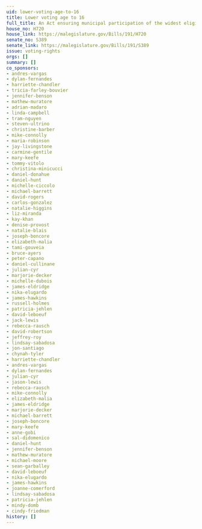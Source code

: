 ```yaml
---
uid: lower-voting-age-to-16
title: Lower voting age to 16
full_title: An Act ensuring municipal participation of the widest eligible range
house_no: H720
house_link: https://malegislature.gov/Bills/191/H720
senate_no: S389
senate_link: https://malegislature.gov/Bills/191/S389
issue: voting-rights
orgs: []
summary: []
co_sponsors:
- andres-vargas
- dylan-fernandes
- harriette-chandler
- tricia-farley-bouvier
- jennifer-benson
- mathew-muratore
- adrian-madaro
- linda-campbell
- tram-nguyen
- steven-ultrino
- christine-barber
- mike-connolly
- maria-robinson
- jay-livingstone
- carmine-gentile
- mary-keefe
- tommy-vitolo
- christina-minicucci
- daniel-donahue
- daniel-hunt
- michelle-ciccolo
- michael-barrett
- david-rogers
- carlos-gonzalez
- natalie-higgins
- liz-miranda
- kay-khan
- denise-provost
- natalie-blais
- joseph-boncore
- elizabeth-malia
- tami-gouveia
- bruce-ayers
- peter-capano
- daniel-cullinane
- julian-cyr
- marjorie-decker
- michelle-dubois
- james-eldridge
- nika-elugardo
- james-hawkins
- russell-holmes
- patricia-jehlen
- david-leboeuf
- jack-lewis
- rebecca-rausch
- david-robertson
- jeffrey-roy
- lindsay-sabadosa
- jon-santiago
- chynah-tyler
- harriette-chandler
- andres-vargas
- dylan-fernandes
- julian-cyr
- jason-lewis
- rebecca-rausch
- mike-connolly
- elizabeth-malia
- james-eldridge
- marjorie-decker
- michael-barrett
- joseph-boncore
- mary-keefe
- anne-gobi
- sal-didomenico
- daniel-hunt
- jennifer-benson
- mathew-muratore
- michael-moore
- sean-garballey
- david-leboeuf
- nika-elugardo
- james-hawkins
- joanne-comerford
- lindsay-sabadosa
- patricia-jehlen
- mindy-domb
- cindy-friedman
history: []
---
```


